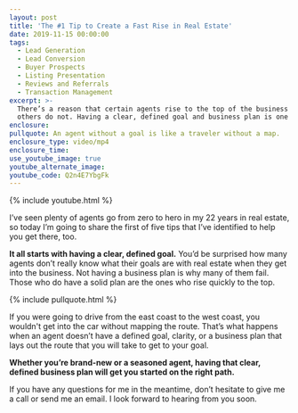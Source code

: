```yaml
---
layout: post
title: 'The #1 Tip to Create a Fast Rise in Real Estate'
date: 2019-11-15 00:00:00
tags:
  - Lead Generation
  - Lead Conversion
  - Buyer Prospects
  - Listing Presentation
  - Reviews and Referrals
  - Transaction Management
excerpt: >-
  There’s a reason that certain agents rise to the top of the business and
  others do not. Having a clear, defined goal and business plan is one of them.
enclosure:
pullquote: An agent without a goal is like a traveler without a map.
enclosure_type: video/mp4
enclosure_time:
use_youtube_image: true
youtube_alternate_image:
youtube_code: Q2n4E7YbgFk
---
```


{% include youtube.html %}

I’ve seen plenty of agents go from zero to hero in my 22 years in real estate, so today I’m going to share the first of five tips that I’ve identified to help you get there, too.&nbsp;

**It all starts with having a clear, defined goal.** You’d be surprised how many agents don’t really know what their goals are with real estate when they get into the business. Not having a business plan is why many of them fail. Those who do have a solid plan are the ones who rise quickly to the top.

{% include pullquote.html %}

If you were going to drive from the east coast to the west coast, you wouldn't get into the car without mapping the route. That’s what happens when an agent doesn’t have a defined goal, clarity, or a business plan that lays out the route that you will take to get to your goal.&nbsp;

**Whether you’re brand-new or a seasoned agent, having that clear, defined business plan will get you started on the right path.&nbsp;**

If you have any questions for me in the meantime, don’t hesitate to give me a call or send me an email. I look forward to hearing from you soon.